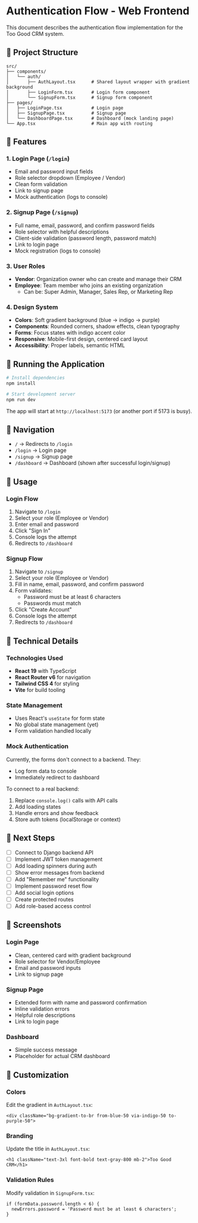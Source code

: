 # Authentication Flow - Web Frontend

This document describes the authentication flow implementation for the Too Good CRM system.

## 📁 Project Structure

```
src/
├── components/
│   └── auth/
│       ├── AuthLayout.tsx      # Shared layout wrapper with gradient background
│       ├── LoginForm.tsx       # Login form component
│       └── SignupForm.tsx      # Signup form component
├── pages/
│   ├── LoginPage.tsx           # Login page
│   ├── SignupPage.tsx          # Signup page
│   └── DashboardPage.tsx       # Dashboard (mock landing page)
└── App.tsx                     # Main app with routing
```

## 🎨 Features

### 1. **Login Page** (`/login`)
- Email and password input fields
- Role selector dropdown (Employee / Vendor)
- Clean form validation
- Link to signup page
- Mock authentication (logs to console)

### 2. **Signup Page** (`/signup`)
- Full name, email, password, and confirm password fields
- Role selector with helpful descriptions
- Client-side validation (password length, password match)
- Link to login page
- Mock registration (logs to console)

### 3. **User Roles**
- **Vendor**: Organization owner who can create and manage their CRM
- **Employee**: Team member who joins an existing organization
  - Can be: Super Admin, Manager, Sales Rep, or Marketing Rep

### 4. **Design System**
- **Colors**: Soft gradient background (blue → indigo → purple)
- **Components**: Rounded corners, shadow effects, clean typography
- **Forms**: Focus states with indigo accent color
- **Responsive**: Mobile-first design, centered card layout
- **Accessibility**: Proper labels, semantic HTML

## 🚀 Running the Application

```bash
# Install dependencies
npm install

# Start development server
npm run dev
```

The app will start at `http://localhost:5173` (or another port if 5173 is busy).

## 🧭 Navigation

- `/` → Redirects to `/login`
- `/login` → Login page
- `/signup` → Signup page
- `/dashboard` → Dashboard (shown after successful login/signup)

## 📝 Usage

### Login Flow
1. Navigate to `/login`
2. Select your role (Employee or Vendor)
3. Enter email and password
4. Click "Sign In"
5. Console logs the attempt
6. Redirects to `/dashboard`

### Signup Flow
1. Navigate to `/signup`
2. Select your role (Employee or Vendor)
3. Fill in name, email, password, and confirm password
4. Form validates:
   - Password must be at least 6 characters
   - Passwords must match
5. Click "Create Account"
6. Console logs the attempt
7. Redirects to `/dashboard`

## 🔧 Technical Details

### Technologies Used
- **React 19** with TypeScript
- **React Router v6** for navigation
- **Tailwind CSS 4** for styling
- **Vite** for build tooling

### State Management
- Uses React's `useState` for form state
- No global state management (yet)
- Form validation handled locally

### Mock Authentication
Currently, the forms don't connect to a backend. They:
- Log form data to console
- Immediately redirect to dashboard

To connect to a real backend:
1. Replace `console.log()` calls with API calls
2. Add loading states
3. Handle errors and show feedback
4. Store auth tokens (localStorage or context)

## 🎯 Next Steps

- [ ] Connect to Django backend API
- [ ] Implement JWT token management
- [ ] Add loading spinners during auth
- [ ] Show error messages from backend
- [ ] Add "Remember me" functionality
- [ ] Implement password reset flow
- [ ] Add social login options
- [ ] Create protected routes
- [ ] Add role-based access control

## 📱 Screenshots

### Login Page
- Clean, centered card with gradient background
- Role selector for Vendor/Employee
- Email and password inputs
- Link to signup page

### Signup Page
- Extended form with name and password confirmation
- Inline validation errors
- Helpful role descriptions
- Link to login page

### Dashboard
- Simple success message
- Placeholder for actual CRM dashboard

## 🎨 Customization

### Colors
Edit the gradient in `AuthLayout.tsx`:
```tsx
<div className="bg-gradient-to-br from-blue-50 via-indigo-50 to-purple-50">
```

### Branding
Update the title in `AuthLayout.tsx`:
```tsx
<h1 className="text-3xl font-bold text-gray-800 mb-2">Too Good CRM</h1>
```

### Validation Rules
Modify validation in `SignupForm.tsx`:
```tsx
if (formData.password.length < 6) {
  newErrors.password = 'Password must be at least 6 characters';
}
```

